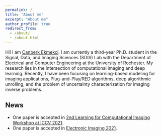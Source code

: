 ```yaml
---
permalink: /
title: "About me"
excerpt: "About me"
author_profile: true
redirect_from:
  - /about/
  - /about.html
---
```


Hi! I am [Canberk Ekmekci](http://ipa-reader.xyz/?text=d%CA%92anb%C9%9B%C9%BEk%CA%B0%20ek%CC%9Fmek%CC%9Fd%CA%92i). I am currently a third-year Ph.D. student in the Signal, Data, and Imaging Sciences (SDIS) Lab with the Department of Electrical and Computer Engineering at the University of Rochester. My research lies in the intersection of computational imaging and deep learning. Recently, I have been focusing on learning-based modeling for imaging applications, Plug-and-Play/RED algorithms, deep algorithmic unrolling, and the problem of uncertainty characterization for imaging inverse problems. 


News
---
* One paper is accepted in [2nd Learning for Computational Imaging Workshop at ICCV 2021](https://sites.google.com/view/lci-iccv2021).
* One paper is accepted in [Electronic Imaging 2021](http://www.imaging.org/site/IST/IST/Conferences/EI/EI_2021/Conference/C_COIMG.aspx).
